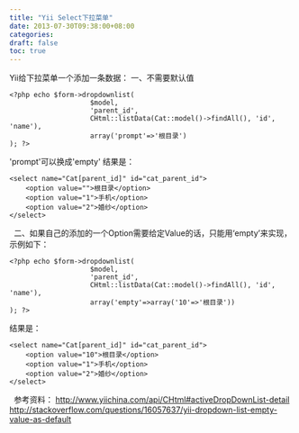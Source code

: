 ```yaml
---
title: "Yii Select下拉菜单"
date: 2013-07-30T09:38:00+08:00
categories: 
draft: false
toc: true
---
```


Yii给下拉菜单一个添加一条数据： 一、不需要默认值 
    
    
    <?php echo $form->dropdownlist(
                        $model,
                        'parent_id',
                        CHtml::listData(Cat::model()->findAll(), 'id', 'name'),
                        array('prompt'=>'根目录')
    ); ?>

'prompt'可以换成'empty' 结果是： 
    
    
    <select name="Cat[parent_id]" id="cat_parent_id">
        <option value="">根目录</option>
        <option value="1">手机</option>
        <option value="2">婚纱</option>
    </select>

  二、如果自己的添加的一个Option需要给定Value的话，只能用‘empty’来实现，示例如下： 
    
    
    <?php echo $form->dropdownlist(
                        $model,
                        'parent_id',
                        CHtml::listData(Cat::model()->findAll(), 'id', 'name'),
                        array('empty'=>array('10'=>'根目录'))
    ); ?>

结果是： 
    
    
    <select name="Cat[parent_id]" id="cat_parent_id">
        <option value="10">根目录</option>
        <option value="1">手机</option>
        <option value="2">婚纱</option>
    </select>

  参考资料： <http://www.yiichina.com/api/CHtml#activeDropDownList-detail> <http://stackoverflow.com/questions/16057637/yii-dropdown-list-empty-value-as-default>